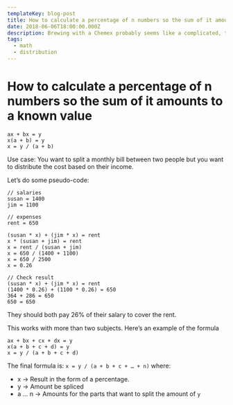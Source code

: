 ```yaml
---
templateKey: blog-post
title: How to calculate a percentage of n numbers so the sum of it amounts to a known value
date: 2018-06-06T18:00:00.000Z
description: Brewing with a Chemex probably seems like a complicated, time-consuming ordeal, but once you get used to the process, it becomes a soothing ritual that's worth the effort every time.
tags:
  - math
  - distribution
---
```

# How to calculate a percentage of n numbers so the sum of it amounts to a known value

```
ax + bx = y
x(a + b) = y
x = y / (a + b)
```

Use case:
You want to split a monthly bill between two people but you want to distribute the cost based on their income.

Let’s do some pseudo-code:
```
// salaries
susan = 1400
jim = 1100

// expenses
rent = 650

(susan * x) + (jim * x) = rent
x * (susan + jim) = rent
x = rent / (susan + jim)
x = 650 / (1400 + 1100)
x = 650 / 2500
x = 0.26

// Check result
(susan * x) + (jim * x) = rent
(1400 * 0.26) + (1100 * 0.26) = 650
364 + 286 = 650
650 = 650
```

They should both pay 26% of their salary to cover the rent.


This works with more than two subjects. Here’s an example of the formula
```
ax + bx + cx + dx = y
x(a + b + c + d) = y
x = y / (a + b + c + d)
```

The final formula is: `x = y / (a + b + c + … + n)` where:
- x -> Result in the form of a percentage.
- y -> Amount be spliced
- a … n -> Amounts for the parts that want to split the amount of  `y`


